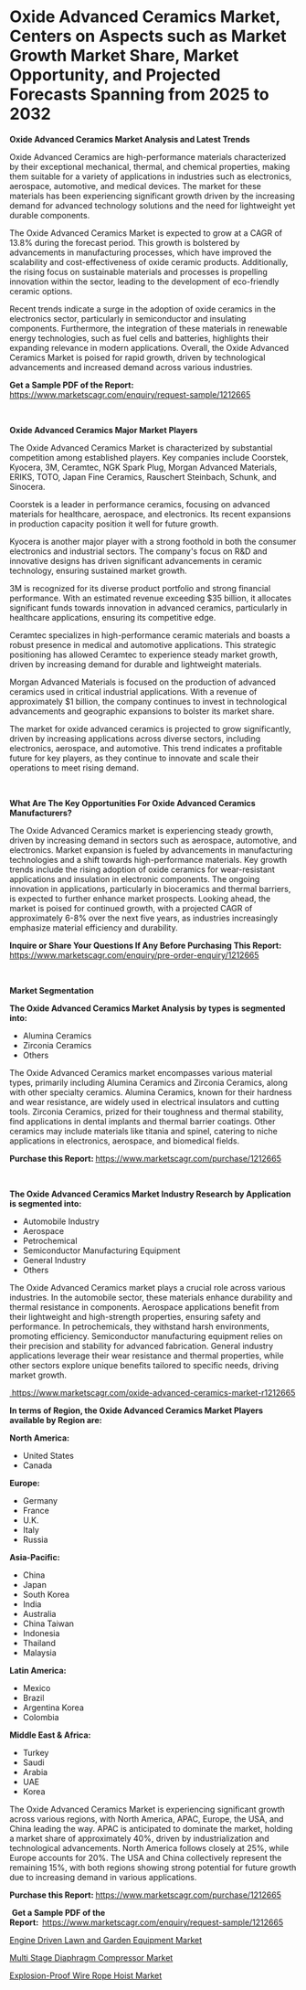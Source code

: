 <p><h1>Oxide Advanced Ceramics Market, Centers on Aspects such as Market Growth Market Share, Market Opportunity, and Projected Forecasts Spanning from 2025 to 2032</h1></p><p><strong>Oxide Advanced Ceramics Market Analysis and Latest Trends</strong></p>
<p><p>Oxide Advanced Ceramics are high-performance materials characterized by their exceptional mechanical, thermal, and chemical properties, making them suitable for a variety of applications in industries such as electronics, aerospace, automotive, and medical devices. The market for these materials has been experiencing significant growth driven by the increasing demand for advanced technology solutions and the need for lightweight yet durable components.</p><p>The Oxide Advanced Ceramics Market is expected to grow at a CAGR of 13.8% during the forecast period. This growth is bolstered by advancements in manufacturing processes, which have improved the scalability and cost-effectiveness of oxide ceramic products. Additionally, the rising focus on sustainable materials and processes is propelling innovation within the sector, leading to the development of eco-friendly ceramic options.</p><p>Recent trends indicate a surge in the adoption of oxide ceramics in the electronics sector, particularly in semiconductor and insulating components. Furthermore, the integration of these materials in renewable energy technologies, such as fuel cells and batteries, highlights their expanding relevance in modern applications. Overall, the Oxide Advanced Ceramics Market is poised for rapid growth, driven by technological advancements and increased demand across various industries.</p></p>
<p><strong>Get a Sample PDF of the Report:&nbsp;</strong> <a href="https://www.marketscagr.com/enquiry/request-sample/1212665?utm_campaign=2114&utm_medium=2&utm_source=Github&utm_content=ia&utm_term=24032025&utm_id=oxide-advanced-ceramics">https://www.marketscagr.com/enquiry/request-sample/1212665</a></p>
<p>&nbsp;</p>
<p><strong>Oxide Advanced Ceramics Major Market Players</strong></p>
<p><p>The Oxide Advanced Ceramics Market is characterized by substantial competition among established players. Key companies include Coorstek, Kyocera, 3M, Ceramtec, NGK Spark Plug, Morgan Advanced Materials, ERIKS, TOTO, Japan Fine Ceramics, Rauschert Steinbach, Schunk, and Sinocera. </p><p>Coorstek is a leader in performance ceramics, focusing on advanced materials for healthcare, aerospace, and electronics. Its recent expansions in production capacity position it well for future growth.</p><p>Kyocera is another major player with a strong foothold in both the consumer electronics and industrial sectors. The company's focus on R&D and innovative designs has driven significant advancements in ceramic technology, ensuring sustained market growth.</p><p>3M is recognized for its diverse product portfolio and strong financial performance. With an estimated revenue exceeding $35 billion, it allocates significant funds towards innovation in advanced ceramics, particularly in healthcare applications, ensuring its competitive edge.</p><p>Ceramtec specializes in high-performance ceramic materials and boasts a robust presence in medical and automotive applications. This strategic positioning has allowed Ceramtec to experience steady market growth, driven by increasing demand for durable and lightweight materials.</p><p>Morgan Advanced Materials is focused on the production of advanced ceramics used in critical industrial applications. With a revenue of approximately $1 billion, the company continues to invest in technological advancements and geographic expansions to bolster its market share.</p><p>The market for oxide advanced ceramics is projected to grow significantly, driven by increasing applications across diverse sectors, including electronics, aerospace, and automotive. This trend indicates a profitable future for key players, as they continue to innovate and scale their operations to meet rising demand.</p></p>
<p>&nbsp;</p>
<p><strong>What Are The Key Opportunities For Oxide Advanced Ceramics Manufacturers?</strong></p>
<p><p>The Oxide Advanced Ceramics market is experiencing steady growth, driven by increasing demand in sectors such as aerospace, automotive, and electronics. Market expansion is fueled by advancements in manufacturing technologies and a shift towards high-performance materials. Key growth trends include the rising adoption of oxide ceramics for wear-resistant applications and insulation in electronic components. The ongoing innovation in applications, particularly in bioceramics and thermal barriers, is expected to further enhance market prospects. Looking ahead, the market is poised for continued growth, with a projected CAGR of approximately 6-8% over the next five years, as industries increasingly emphasize material efficiency and durability.</p></p>
<p><strong>Inquire or Share Your Questions If Any Before Purchasing This Report:</strong> <a href="https://www.marketscagr.com/enquiry/pre-order-enquiry/1212665?utm_campaign=2114&utm_medium=2&utm_source=Github&utm_content=ia&utm_term=24032025&utm_id=oxide-advanced-ceramics">https://www.marketscagr.com/enquiry/pre-order-enquiry/1212665</a></p>
<p>&nbsp;</p>
<p><strong>Market Segmentation</strong></p>
<p><strong>The Oxide Advanced Ceramics Market Analysis by types is segmented into:</strong></p>
<p><ul><li>Alumina Ceramics</li><li>Zirconia Ceramics</li><li>Others</li></ul></p>
<p><p>The Oxide Advanced Ceramics market encompasses various material types, primarily including Alumina Ceramics and Zirconia Ceramics, along with other specialty ceramics. Alumina Ceramics, known for their hardness and wear resistance, are widely used in electrical insulators and cutting tools. Zirconia Ceramics, prized for their toughness and thermal stability, find applications in dental implants and thermal barrier coatings. Other ceramics may include materials like titania and spinel, catering to niche applications in electronics, aerospace, and biomedical fields.</p></p>
<p><strong>Purchase this Report:&nbsp;</strong><a href="https://www.marketscagr.com/purchase/1212665?utm_campaign=2114&utm_medium=2&utm_source=Github&utm_content=ia&utm_term=24032025&utm_id=oxide-advanced-ceramics">https://www.marketscagr.com/purchase/1212665</a></p>
<p>&nbsp;</p>
<p><strong>The Oxide Advanced Ceramics Market Industry Research by Application is segmented into:</strong></p>
<p><ul><li>Automobile Industry</li><li>Aerospace</li><li>Petrochemical</li><li>Semiconductor Manufacturing Equipment</li><li>General Industry</li><li>Others</li></ul></p>
<p><p>The Oxide Advanced Ceramics market plays a crucial role across various industries. In the automobile sector, these materials enhance durability and thermal resistance in components. Aerospace applications benefit from their lightweight and high-strength properties, ensuring safety and performance. In petrochemicals, they withstand harsh environments, promoting efficiency. Semiconductor manufacturing equipment relies on their precision and stability for advanced fabrication. General industry applications leverage their wear resistance and thermal properties, while other sectors explore unique benefits tailored to specific needs, driving market growth.</p></p>
<p><a href="https://www.marketscagr.com/oxide-advanced-ceramics-market-r1212665?utm_campaign=2114&utm_medium=2&utm_source=Github&utm_content=ia&utm_term=24032025&utm_id=oxide-advanced-ceramics">&nbsp;https://www.marketscagr.com/oxide-advanced-ceramics-market-r1212665</a></p>
<p><strong>In terms of Region, the Oxide Advanced Ceramics Market Players available by Region are:</strong></p>
<p>
    <p> <strong> North America: </strong>
        <ul>
            <li>United States</li>
            <li>Canada</li>
        </ul>
        </p> 
    <p> <strong> Europe: </strong>
        <ul>
            <li>Germany</li>
            <li>France</li>
            <li>U.K.</li>
            <li>Italy</li>
            <li>Russia</li>
        </ul>
        </p> 
    <p> <strong> Asia-Pacific: </strong>
        <ul>
            <li>China</li>
            <li>Japan</li>
            <li>South Korea</li>
            <li>India</li>
            <li>Australia</li>
            <li>China Taiwan</li>
            <li>Indonesia</li>
            <li>Thailand</li>
            <li>Malaysia</li>
        </ul>
        </p> 
    <p> <strong> Latin America: </strong>
        <ul>
            <li>Mexico</li>
            <li>Brazil</li>
            <li>Argentina Korea</li>
            <li>Colombia</li>
        </ul>
        </p> 
    <p> <strong> Middle East & Africa: </strong>
        <ul>
            <li>Turkey</li>
            <li>Saudi</li>
            <li>Arabia</li>
            <li>UAE</li>
            <li>Korea</li>
        </ul>
    </p>
    </p>
<p><p>The Oxide Advanced Ceramics Market is experiencing significant growth across various regions, with North America, APAC, Europe, the USA, and China leading the way. APAC is anticipated to dominate the market, holding a market share of approximately 40%, driven by industrialization and technological advancements. North America follows closely at 25%, while Europe accounts for 20%. The USA and China collectively represent the remaining 15%, with both regions showing strong potential for future growth due to increasing demand in various applications.</p></p>
<p><strong>Purchase this Report: </strong><a href="https://www.marketscagr.com/purchase/1212665?utm_campaign=2114&utm_medium=2&utm_source=Github&utm_content=ia&utm_term=24032025&utm_id=oxide-advanced-ceramics">https://www.marketscagr.com/purchase/1212665</a></p>
<p>&nbsp;<strong>Get a Sample PDF of the Report:&nbsp;&nbsp;</strong><a href="https://www.marketscagr.com/enquiry/request-sample/1212665?utm_campaign=2114&utm_medium=2&utm_source=Github&utm_content=ia&utm_term=24032025&utm_id=oxide-advanced-ceramics">https://www.marketscagr.com/enquiry/request-sample/1212665</a></p>
<p><strong></strong></p>
<p><p><a href="https://github.com/nwokechock6s/Market-Research-Report-List-1/blob/main/engine-driven-lawn-and-garden-equipment-market.md?utm_campaign=2114&utm_medium=2&utm_source=Github&utm_content=ia&utm_term=24032025&utm_id=oxide-advanced-ceramics">Engine Driven Lawn and Garden Equipment Market</a></p><p><a href="https://github.com/gilerzelko7a/Market-Research-Report-List-1/blob/main/multi-stage-diaphragm-compressor-market.md?utm_campaign=2114&utm_medium=2&utm_source=Github&utm_content=ia&utm_term=24032025&utm_id=oxide-advanced-ceramics">Multi Stage Diaphragm Compressor Market</a></p><p><a href="https://github.com/ummulmzu/Market-Research-Report-List-1/blob/main/explosion-proof-wire-rope-hoist-market.md?utm_campaign=2114&utm_medium=2&utm_source=Github&utm_content=ia&utm_term=24032025&utm_id=oxide-advanced-ceramics">Explosion-Proof Wire Rope Hoist Market</a></p></p>